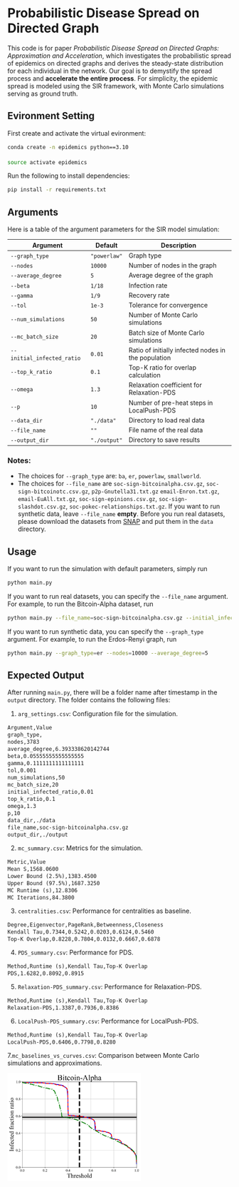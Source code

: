 # Probabilistic Disease Spread on Directed Graph

This code is for paper *Probabilistic Disease Spread on Directed Graphs: Approximation
and Acceleration*, which investigates the probabilistic spread of epidemics on directed graphs and derives the steady-state distribution for each individual in the network. Our goal is to demystify the spread process and **accelerate the entire process**. For simplicity, the epidemic spread is modeled using the SIR framework, with Monte Carlo simulations serving as ground truth.

## Evironment Setting

First create and activate the virtual evironment:

```bash
conda create -n epidemics python==3.10

source activate epidemics
```


Run the following to install dependencies:

```bash
pip install -r requirements.txt
```

## Arguments

Here is a table of the argument parameters for the SIR model simulation:

| Argument | Default | Description                                         |
|----------|---------|-----------------------------------------------------|
| `--graph_type` | `"powerlaw"` | Graph type                                          |
| `--nodes` | `10000` | Number of nodes in the graph                        |
| `--average_degree` | `5` | Average degree of the graph                         |
| `--beta` | `1/18` | Infection rate                                      |
| `--gamma` | `1/9` | Recovery rate                                       |
| `--tol` | `1e-3` | Tolerance for convergence                           |
| `--num_simulations` | `50` | Number of Monte Carlo simulations                   |
| `--mc_batch_size` | `20` | Batch size of Monte Carlo simulations               |
| `--initial_infected_ratio` | `0.01` | Ratio of initially infected nodes in the population |
| `--top_k_ratio` | `0.1` | Top-K ratio for overlap calculation                 |
| `--omega` | `1.3` | Relaxation coefficient for Relaxation-PDS           |
| `--p` | `10` | Number of pre-heat steps in LocalPush-PDS           |
| `--data_dir` | `"./data"` | Directory to load real data                         |
| `--file_name` | `""` | File name of the real data                          |
| `--output_dir` | `"./output"` | Directory to save results                           |

### Notes:
- The choices for `--graph_type` are: `ba`, `er`, `powerlaw`, `smallworld`.
- The choices for `--file_name` are `soc-sign-bitcoinalpha.csv.gz`, `soc-sign-bitcoinotc.csv.gz`, `p2p-Gnutella31.txt.gz` `email-Enron.txt.gz`, `email-EuAll.txt.gz`, `soc-sign-epinions.csv.gz`, `soc-sign-slashdot.csv.gz`, `soc-pokec-relationships.txt.gz`. If you want to run synthetic data, leave `--file_name` **empty**. Before you run real datasets, please download the datasets from [SNAP](https://snap.stanford.edu/data/index.html) and put them in the `data` directory.


## Usage
If you want to run the simulation with default parameters, simply run 

```bash
python main.py
```

If you want to run real datasets, you can specify the `--file_name` argument. For example, to run the Bitcoin-Alpha dataset, run

```bash
python main.py --file_name=soc-sign-bitcoinalpha.csv.gz --initial_infected_ratio=0.01
```

If you want to run synthetic data, you can specify the `--graph_type` argument. For example, to run the Erdos-Renyi graph, run

```bash
python main.py --graph_type=er --nodes=10000 --average_degree=5
```

## Expected Output
After running `main.py`, there will be a folder name after timestamp in the `output` directory. The folder contains the following files:

1. `arg_settings.csv`: Configuration file for the simulation.
```
Argument,Value
graph_type,
nodes,3783
average_degree,6.393338620142744
beta,0.05555555555555555
gamma,0.1111111111111111
tol,0.001
num_simulations,50
mc_batch_size,20
initial_infected_ratio,0.01
top_k_ratio,0.1
omega,1.3
p,10
data_dir,./data
file_name,soc-sign-bitcoinalpha.csv.gz
output_dir,./output
```

2. `mc_summary.csv`: Metrics for the simulation.
```
Metric,Value
Mean S,1568.0600
Lower Bound (2.5%),1383.4500
Upper Bound (97.5%),1687.3250
MC Runtime (s),12.8306
MC Iterations,84.3800
```

3. `centralities.csv`: Performance for centralities as baseline.
```
Degree,Eigenvector,PageRank,Betweenness,Closeness
Kendall Tau,0.7344,0.5242,0.0203,0.6124,0.5460
Top-K Overlap,0.8228,0.7804,0.0132,0.6667,0.6878
```

4. `PDS_summary.csv`: Performance for PDS.
```
Method,Runtime (s),Kendall Tau,Top-K Overlap
PDS,1.6282,0.8092,0.8915
```

5. `Relaxation-PDS_summary.csv`: Performance for Relaxation-PDS.
```
Method,Runtime (s),Kendall Tau,Top-K Overlap
Relaxation-PDS,1.3387,0.7936,0.8386
```

6. `LocalPush-PDS_summary.csv`: Performance for LocalPush-PDS.
```
Method,Runtime (s),Kendall Tau,Top-K Overlap
LocalPush-PDS,0.6406,0.7798,0.8280
```

7.`mc_baselines_vs_curves.csv`: Comparison between Monte Carlo simulations and approximations.

<img src="./figures/Bitcoin-Alpha.png" alt="output_figure" width="300">